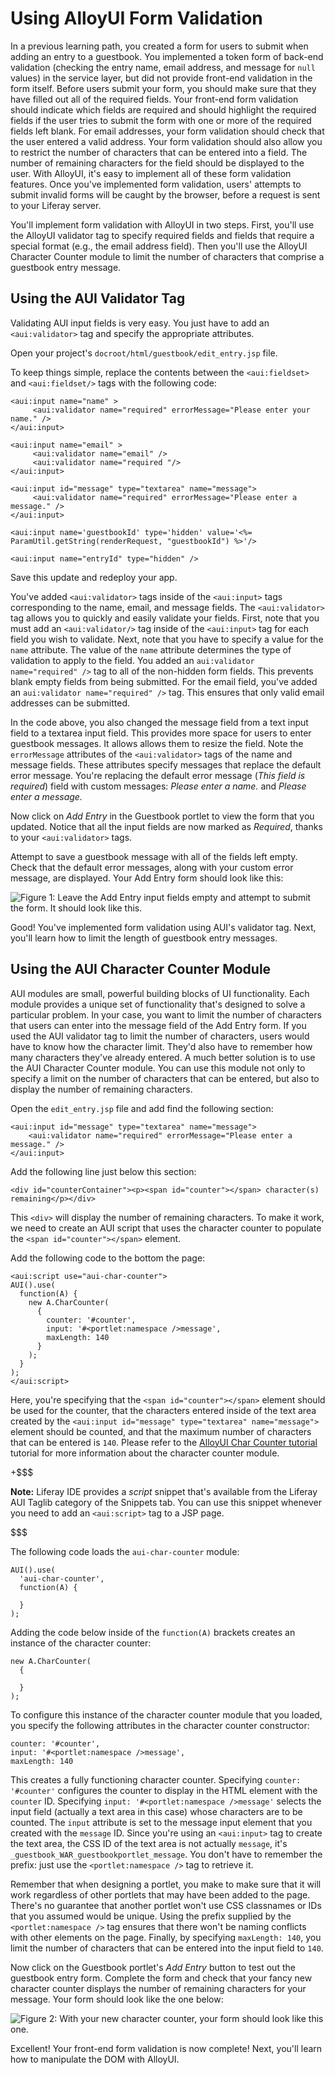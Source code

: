 # Using AlloyUI Form Validation

In a previous learning path, you created a form for users to submit when adding
an entry to a guestbook. You implemented a token form of back-end validation
(checking the entry name, email address, and message for `null` values) in the
service layer, but did not provide front-end validation in the form itself.
Before users submit your form, you should make sure that they have filled out
all of the required fields. Your front-end form validation should indicate which
fields are required and should highlight the required fields if the user tries
to submit the form with one or more of the required fields left blank. For email
addresses, your form validation should check that the user entered a valid
address. Your form validation should also allow you to restrict the number of
characters that can be entered into a field. The number of remaining characters
for the field should be displayed to the user. With AlloyUI, it's easy to
implement all of these form validation features. Once you've implemented form
validation, users' attempts to submit invalid forms will be caught by the
browser, before a request is sent to your Liferay server.

You'll implement form validation with AlloyUI in two steps. First, you'll use
the AlloyUI validator tag to specify required fields and fields that require a
special format (e.g., the email address field). Then you'll use the AlloyUI
Character Counter module to limit the number of characters that comprise a
guestbook entry message.

## Using the AUI Validator Tag

Validating AUI input fields is very easy. You just have to add an
`<aui:validator>` tag and specify the appropriate attributes.

Open your project's `docroot/html/guestbook/edit_entry.jsp` file.

To keep things simple, replace the contents between the `<aui:fieldset>` and
`<aui:fieldset/>` tags with the following code:

    <aui:input name="name" >
         <aui:validator name="required" errorMessage="Please enter your name." />
    </aui:input>

    <aui:input name="email" >
         <aui:validator name="email" />
         <aui:validator name="required "/>
    </aui:input>

    <aui:input id="message" type="textarea" name="message">
         <aui:validator name="required" errorMessage="Please enter a message." />
    </aui:input>

    <aui:input name='guestbookId' type='hidden' value='<%= ParamUtil.getString(renderRequest, "guestbookId") %>'/>

    <aui:input name="entryId" type="hidden" />

Save this update and redeploy your app.

You've added `<aui:validator>` tags inside of the `<aui:input>` tags
corresponding to the name, email, and message fields. The `<aui:validator>` tag
allows you to quickly and easily validate your fields. First, note that you must
add an `<aui:validator/>` tag inside of the `<aui:input>` tag for each field you
wish to validate. Next, note that you have to specify a value for the `name`
attribute. The value of the `name` attribute determines the type of validation
to apply to the field. You added an `aui:validator name="required" />` tag to
all of the non-hidden form fields. This prevents blank empty fields from being
submitted. For the email field, you've added an `aui:validator name="required"
/>` tag. This ensures that only valid email addresses can be submitted. 

In the code above, you also changed the message field from a text input field to
a textarea input field. This provides more space for users to enter guestbook
messages. It allows allows them to resize the field. Note the `errorMessage`
attributes of the `<aui:validator>` tags of the name and message fields. These
attributes specify messages that replace the default error message. You're
replacing the default error message (*This field is required*) field with custom
messages: *Please enter a name.* and *Please enter a message.*

Now click on *Add Entry* in the Guestbook portlet to view the form that you
updated. Notice that all the input fields are now marked as *Required*, thanks
to your `<aui:validator>` tags. 

Attempt to save a guestbook message with all of the fields left empty. Check
that the default error messages, along with your custom error message, are
displayed. Your Add Entry form should look like this: 

![Figure 1: Leave the Add Entry input fields empty and attempt to submit the form. It should look like this.](../../images/guestbook-form-validation.png)

Good! You've implemented form validation using AUI's validator tag. Next, you'll
learn how to limit the length of guestbook entry messages.

## Using the AUI Character Counter Module

AUI modules are small, powerful building blocks of UI functionality. Each module
provides a unique set of functionality that's designed to solve a particular
problem. In your case, you want to limit the number of characters that users can
enter into the message field of the Add Entry form. If you used the AUI
validator tag to limit the number of characters, users would have to know how
the character limit. They'd also have to remember how many characters they've
already entered. A much better solution is to use the AUI Character Counter
module. You can use this module not only to specify a limit on the number of
characters that can be entered, but also to display the number of remaining
characters.

Open the `edit_entry.jsp` file and add find the following section:

    <aui:input id="message" type="textarea" name="message">
        <aui:validator name="required" errorMessage="Please enter a message." />
    </aui:input>

Add the following line just below this section:

    <div id="counterContainer"><p><span id="counter"></span> character(s) remaining</p></div>

This `<div>` will display the number of remaining characters. To make it
work, we need to create an AUI script that uses the character counter to
populate the `<span id="counter"></span>` element.

Add the following code to the bottom the page:

    <aui:script use="aui-char-counter">
    AUI().use(
      function(A) {
        new A.CharCounter(
          {
            counter: '#counter',
            input: '#<portlet:namespace />message',
            maxLength: 140
          }
        );
      }
    );
    </aui:script>   

Here, you're specifying that the `<span id="counter"></span>` element should
be used for the counter, that the characters entered inside of the text area
created by the `<aui:input id="message" type="textarea" name="message">`
element should be counted, and that the maximum number of characters that
can be entered is `140`. Please refer to the
[AlloyUI Char Counter tutorial](http://alloyui.com/tutorials/char-counter)
tutorial for more information about the character counter module.

+$$$

**Note:** Liferay IDE provides a *script* snippet that's available from the
Liferay AUI Taglib category of the Snippets tab. You can use this snippet
whenever you need to add an `<aui:script>` tag to a JSP page.

$$$

The following code loads the `aui-char-counter` module:

    AUI().use(
      'aui-char-counter',
      function(A) {

      }
    );

Adding the code below inside of the `function(A)` brackets creates an
instance of the character counter:

    new A.CharCounter(
      {
       
      }
    );

To configure this instance of the character counter module that you loaded,
you specify the following attributes in the character counter constructor:

    counter: '#counter',
    input: '#<portlet:namespace />message',
    maxLength: 140

This creates a fully functioning character counter. Specifying `counter:
'#counter'` configures the counter to display in the HTML element with the
`counter` ID. Specifying `input: '#<portlet:namespace />message'` selects
the input field (actually a text area in this case) whose characters are to
be counted. The `input` attribute is set to the message input element that
you created with the `message` ID. Since you're using an `<aui:input>` tag to
create the text area, the CSS ID of the text area is not actually `message`,
it's `_guestbook_WAR_guestbookportlet_message`. You don't have to remember the
prefix: just use the `<portlet:namespace />` tag to retrieve it.

Remember that when designing a portlet, you make to make sure that it will work
regardless of other portlets that may have been added to the page. There's no
guarantee that another portlet won't use CSS classnames or IDs that you assumed
would be unique. Using the prefix supplied by the `<portlet:namespace />` tag
ensures that there won't be naming conflicts with other elements on the page.
Finally, by specifying `maxLength: 140`, you limit the number of characters that
can be entered into the input field to `140`.

Now click on the Guestbook portlet's *Add Entry* button to test out the
guestbook entry form. Complete the form and check that your fancy new character
counter displays the number of remaining characters for your message. Your form
should look like the one below:
 
![Figure 2: With your new character counter, your form should look like this one.](../../images/guestbook-char-counter.png)

Excellent! Your front-end form validation is now complete! Next, you'll learn
how to manipulate the DOM with AlloyUI.
